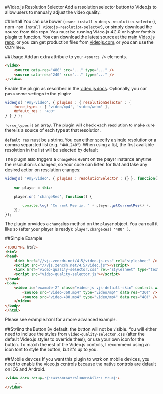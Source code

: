 #Video.js Resolution Selector
Add a resolution selector button to Video.js to allow users to manually adjust the video quality.

##Install
You can use bower (`bower install videojs-resolution-selector`), npm (`npm install videojs-resolution-selector`), or simply download the source from this repo. You must be running Video.js 4.2.0 or higher for this plugin to function. You can download the latest source at the [main Video.js repo](https://github.com/videojs/video.js), or you can get production files from [videojs.com](http://videojs.com), or you can use the CDN files.

##Usage
Add an extra attribute to your `<source />` elements.
```html
<video>
	<source data-res="480" src="..." type="..." />
	<source data-res="240" src="..." type="..." />
</video>
```

Enable the plugin as described in the [video.js docs](https://github.com/videojs/video.js/blob/v4.5.2/docs/guides/plugins.md#step-3-using-a-plugin). Optionally, you can pass some settings to the plugin:
```javascript
videojs( '#my-video', { plugins : { resolutionSelector : {
	force_types	: [ 'video/mp4', 'video/webm' ],
	default_res	: "480"
} } } );
```

`force_types` is an array. The plugin will check each resolution to make sure there is a source of each type at that resolution.

`default_res` must be a string. You can either specify a single resolution or a comma separated list (e.g. `"480,240"`). When using a list, the first available resolution in the list will be selected by default.

The plugin also triggers a `changeRes` event on the player instance anytime the resolution is changed, so your code can listen for that and take any desired action on resolution changes:
```javascript
videojs( '#my-video', { plugins : resolutionSelector : {} }, function() {
	
	var player = this;
	
	player.on( 'changeRes', function() {
		
		console.log( 'Current Res is: ' + player.getCurrentRes() );
	});
});
```
The plugin provides a `changeRes` method on the `player` object. You can call it like so (after your player is ready): `player.changeRes( '480' )`.

##Simple Example
```html
<!DOCTYPE html>
<html>
<head>
	<link href="//vjs.zencdn.net/4.5/video-js.css" rel="stylesheet" />
	<script src="//vjs.zencdn.net/4.5/video.js"></script>
	<link href="video-quality-selector.css" rel="stylesheet" type="text/css" />
	<script src="video-quality-selector.js"></script>
</head>
<body>
	<video id="example-2" class="video-js vjs-default-skin" controls width="640" height="360" data-setup='{ "plugins" : { "resolutionSelector" : { "default_res" : "480" } } }'>
		<source src="video-360.mp4" type="video/mp4" data-res="360" />
		<source src="video-480.mp4" type="video/mp4" data-res="480" />
	</video>
</body>
</html>
```
Please see example.html for a more advanced example.

##Styling the Button
By default, the button will not be visible. You will either need to include the styles from `video-quality-selector.css` (after the default Video.js styles to override them), or use your own icon for the button. To match the rest of the Video.js controls, I recommend using an icon font to style the button, but it's up to you.

##Mobile devices
If you want this plugin to work on mobile devices, you need to enable the video.js controls because the native controls are default on iOS and Android.

```html
<video data-setup='{"customControlsOnMobile": true}'>
    ...
</video>
```

